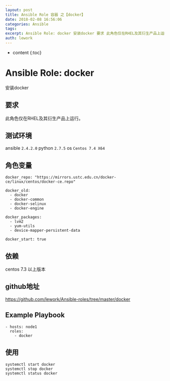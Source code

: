 ```yaml
---
layout: post
title: Ansible Role 容器 之【docker】
date: 2018-02-08 16:56:06
categories: Ansible
tags:
excerpt: Ansible Role: docker 安装docker 要求 此角色仅在RHEL及其衍生产品上运行。 测试环境 ansible 2.4.2....
auth: lework
---
```

* content
{:toc}

# Ansible Role: docker

安装docker

## 要求

此角色仅在RHEL及其衍生产品上运行。

## 测试环境

ansible `2.4.2.0`
python `2.7.5`
os `Centos 7.4 X64`

## 角色变量
    docker_repo: "https://mirrors.ustc.edu.cn/docker-ce/linux/centos/docker-ce.repo"

    docker_old:
      - docker
      - docker-common
      - docker-selinux
      - docker-engine

    docker_packages:
      - lvm2
      - yum-utils
      - device-mapper-persistent-data
      
    docker_start: true

## 依赖

centos 7.3 以上版本

## github地址
https://github.com/lework/Ansible-roles/tree/master/docker

## Example Playbook

    - hosts: node1
      roles:
        - docker
        
## 使用
```
systemctl start docker
systemctl stop docker
systemctl status docker
```
